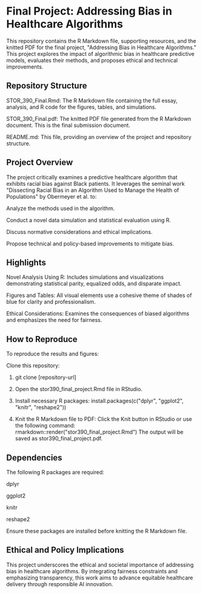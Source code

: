 # Final Project: Addressing Bias in Healthcare Algorithms

This repository contains the R Markdown file, supporting resources, and the knitted PDF for the final project, "Addressing Bias in Healthcare Algorithms." This project explores the impact of algorithmic bias in healthcare predictive models, evaluates their methods, and proposes ethical and technical improvements.


## Repository Structure

STOR_390_Final.Rmd: The R Markdown file containing the full essay, analysis, and R code for the figures, tables, and simulations.

STOR_390_Final.pdf: The knitted PDF file generated from the R Markdown document. This is the final submission document.

README.md: This file, providing an overview of the project and repository structure.


## Project Overview

The project critically examines a predictive healthcare algorithm that exhibits racial bias against Black patients. It leverages the seminal work "Dissecting Racial Bias in an Algorithm Used to Manage the Health of Populations" by Obermeyer et al. to:

Analyze the methods used in the algorithm.

Conduct a novel data simulation and statistical evaluation using R.

Discuss normative considerations and ethical implications.

Propose technical and policy-based improvements to mitigate bias.


## Highlights

Novel Analysis Using R: Includes simulations and visualizations demonstrating statistical parity, equalized odds, and disparate impact.

Figures and Tables: All visual elements use a cohesive theme of shades of blue for clarity and professionalism.

Ethical Considerations: Examines the consequences of biased algorithms and emphasizes the need for fairness.

## How to Reproduce

To reproduce the results and figures:

Clone this repository:

1. git clone [repository-url]

2. Open the stor390_final_project.Rmd file in RStudio.

3. Install necessary R packages: install.packages(c("dplyr", "ggplot2", "knitr", "reshape2"))

4. Knit the R Markdown file to PDF: Click the Knit button in RStudio or use the following command: rmarkdown::render("stor390_final_project.Rmd") The output will be saved as stor390_final_project.pdf.


## Dependencies

The following R packages are required:

dplyr

ggplot2

knitr

reshape2

Ensure these packages are installed before knitting the R Markdown file.


## Ethical and Policy Implications

This project underscores the ethical and societal importance of addressing bias in healthcare algorithms. By integrating fairness constraints and emphasizing transparency, this work aims to advance equitable healthcare delivery through responsible AI innovation.

